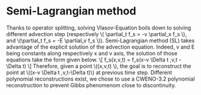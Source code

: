 # Semi-Lagrangian method

Thanks to operator splitting, solving Vlasov-Equation boils down to solving different advection step (respectively \\( \partial_t f_s = -v \partial_x f_s \\), and \\(\partial_t f_s = -E \partial_v f_s \\)).
Semi-Lagrangian method (SL) takes advantage of the explicit solution of the advection equation.
Indeed, v and E being constants along respectively x and v axis, the solution of those equations take the form given below.
\\[
f_s(x,v,t) = f_s(x-v \Delta t ,v,t - \Delta t) 
\\]
Therefore, given a point \\((x,v,t) \\), the goal is to reconstruct the point at \\((x-v \Delta t ,v,t-\Delta t)\\) at previous time step. Different polynomial reconstructions exist, we chose to use a CWENO-3.2 polynomial reconstruction to prevent Gibbs phenomenom close to discontinuity.


